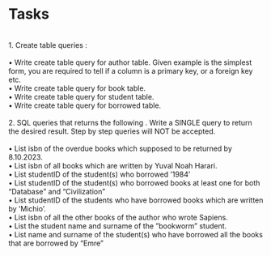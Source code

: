 # Tasks

<br>
1. Create table queries :<br><br>
• Write create table query for author table. Given example is the simplest form, you are
required to tell if a column is a primary key, or a foreign key etc.<br>
• Write create table query for book table.<br>
• Write create table query for student table.<br>
• Write create table query for borrowed table.<br>
<br>
2. SQL queries that returns the following . Write a SINGLE query to return the desired
result. Step by step queries will NOT be accepted.<br><br>
• List isbn of the overdue books which supposed to be returned by 8.10.2023. <br>
• List isbn of all books which are written by Yuval Noah Harari. <br>
• List studentID of the student(s) who borrowed ’1984’ <br>
• List studentID of the student(s) who borrowed books at least one for both “Database” and
“Civilization” <br>
• List studentID of the students who have borrowed books which are written by ’Michio’.<br>
• List isbn of all the other books of the author who wrote Sapiens. <br>
• List the student name and surname of the ”bookworm” student. <br>
• List name and surname of the student(s) who have borrowed all the books that are borrowed
by “Emre”
